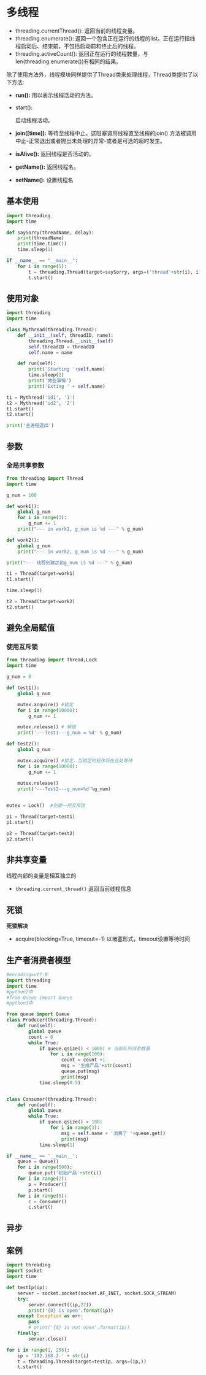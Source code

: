 # 多线程

- threading.currentThread(): 返回当前的线程变量。
- threading.enumerate(): 返回一个包含正在运行的线程的list。正在运行指线程启动后、结束前，不包括启动前和终止后的线程。
- threading.activeCount(): 返回正在运行的线程数量，与len(threading.enumerate())有相同的结果。

除了使用方法外，线程模块同样提供了Thread类来处理线程，Thread类提供了以下方法:

- **run():** 用以表示线程活动的方法。

- start():

  启动线程活动。

- **join([time]):** 等待至线程中止。这阻塞调用线程直至线程的join() 方法被调用中止-正常退出或者抛出未处理的异常-或者是可选的超时发生。

- **isAlive():** 返回线程是否活动的。

- **getName():** 返回线程名。

- **setName():** 设置线程名

## 基本使用

``````python
import threading
import time

def saySorry(threadName, delay):
    print(threadName)
    print(time.time())
    time.sleep(1)

if __name__ == "__main__":
    for i in range(5):
        t = threading.Thread(target=saySorry, args=('thread'+str(i), i))
        t.start()
``````

## 使用对象

````python
import threading
import time

class Mythread(threading.Thread):
    def __init__(self, threadID, name):
        threading.Thread.__init__(self)
        self.threadID = threadID
        self.name = name

    def run(self):
        print('Starting '+self.name)
        time.sleep(2)
        print('做些事情')
        print('Exting ' + self.name)

t1 = Mythread('id1', '1')
t2 = Mythread('id2', '2')
t1.start()
t2.start()

print('主进程退出')
````

## 参数

### 全局共享参数

````python
from threading import Thread
import time

g_num = 100

def work1():
    global g_num
    for i in range(3):
        g_num += 1
    print("--- in work1, g_num is %d ---" % g_num)

def work2():
    global g_num
    print("--- in work2, g_num is %d ---" % g_num)

print("--- 线程创建之前g_num is %d ---" % g_num)

t1 = Thread(target=work1)
t1.start()

time.sleep(1)

t2 = Thread(target=work2)
t2.start()

````



## 避免全局赋值

### 使用互斥锁

`````python 
from threading import Thread,Lock
import time

g_num = 0 

def test1():
    global g_num

    mutex.acquire() #锁定
    for i in range(10000):
        g_num += 1

    mutex.release() # 解锁
    print('---Test1---g_num = %d' % g_num)

def test2():
    global g_num

    mutex.acquire() #锁定，当锁定时程序将在此处等待
    for i in range(10000):
        g_num += 1
    
    mutex.release()
    print('---Test2---g_num=%d'%g_num)


mutex = Lock()  #创建一把互斥锁

p1 = Thread(target=test1)
p1.start()

p2 = Thread(target=test2)
p2.start()
`````

## 非共享变量

线程内部的变量是相互独立的

- `threading.current_thread()` 返回当前线程信息 

## 死锁

**死锁解决**

- acquire(blocking=True, timeout=-1) 以堵塞形式，timeout设置等待时间

## 生产者消费者模型

`````python
#encoding=utf-8
import threading
import time
#python2中
#from Queue import Queue
#python3中

from queue import Queue
class Producer(threading.Thread):
    def run(self):
        global queue
        count = 0
        while True:
            if queue.qsize() < 1000: # 当前队列消息数量
                for i in range(100):
                    count = count +1
                    msg = '生成产品'+str(count)
                    queue.put(msg)
                    print(msg)
            time.sleep(0.5)


class Consumer(threading.Thread):
    def run(self):
        global queue
        while True:
            if queue.qsize() > 100:
                for i in range(3):
                    msg = self.name + '消费了 '+queue.get()
                    print(msg)
            time.sleep(1)

if __name__ == '__main__':
    queue = Queue()
    for i in range(500):
        queue.put('初始产品'+str(i))
    for i in range(2):
        p = Producer()
        p.start()
    for i in range(5):
        c = Consumer()
        c.start()
`````

## 异步

## 案例

````python
import threading
import socket
import time

def testIp(ip):
    server = socket.socket(socket.AF_INET, socket.SOCK_STREAM)
    try:
        server.connect((ip,22))
        print('{0} is open'.format(ip))
    except Exception as err:
        pass
        # print('{0} is not open'.format(ip))
    finally:
        server.close()

for i in range(1, 256):
    ip = '192.168.2.' + str(i)
    t = threading.Thread(target=testIp, args=(ip,))
    t.start()

````





